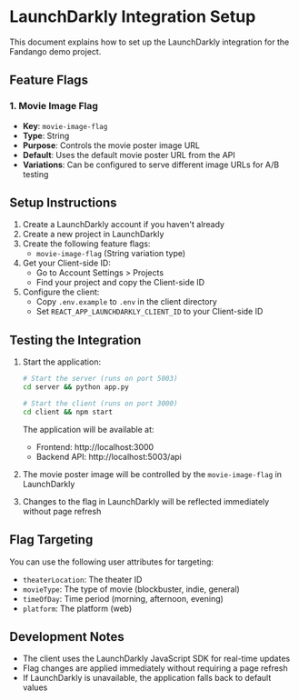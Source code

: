 # LaunchDarkly Integration Setup

This document explains how to set up the LaunchDarkly integration for the Fandango demo project.

## Feature Flags

### 1. Movie Image Flag
- **Key**: `movie-image-flag`
- **Type**: String
- **Purpose**: Controls the movie poster image URL
- **Default**: Uses the default movie poster URL from the API
- **Variations**: Can be configured to serve different image URLs for A/B testing

## Setup Instructions

1. Create a LaunchDarkly account if you haven't already
2. Create a new project in LaunchDarkly
3. Create the following feature flags:
   - `movie-image-flag` (String variation type)
4. Get your Client-side ID:
   - Go to Account Settings > Projects
   - Find your project and copy the Client-side ID
5. Configure the client:
   - Copy `.env.example` to `.env` in the client directory
   - Set `REACT_APP_LAUNCHDARKLY_CLIENT_ID` to your Client-side ID

## Testing the Integration

1. Start the application:
   ```bash
   # Start the server (runs on port 5003)
   cd server && python app.py

   # Start the client (runs on port 3000)
   cd client && npm start
   ```

   The application will be available at:
   - Frontend: http://localhost:3000
   - Backend API: http://localhost:5003/api

2. The movie poster image will be controlled by the `movie-image-flag` in LaunchDarkly
3. Changes to the flag in LaunchDarkly will be reflected immediately without page refresh

## Flag Targeting

You can use the following user attributes for targeting:
- `theaterLocation`: The theater ID
- `movieType`: The type of movie (blockbuster, indie, general)
- `timeOfDay`: Time period (morning, afternoon, evening)
- `platform`: The platform (web)

## Development Notes

- The client uses the LaunchDarkly JavaScript SDK for real-time updates
- Flag changes are applied immediately without requiring a page refresh
- If LaunchDarkly is unavailable, the application falls back to default values
